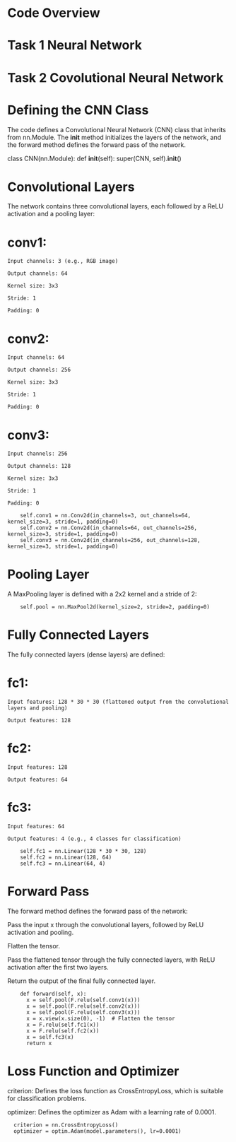 # Code Overview

# Task 1 Neural Network



# Task 2 Covolutional Neural Network

# Defining the CNN Class

The code defines a Convolutional Neural Network (CNN) class that inherits from nn.Module. The __init__ method initializes the layers of the network, and the forward method defines the forward pass of the network.

class CNN(nn.Module):
    def __init__(self):
        super(CNN, self).__init__()


# Convolutional Layers

The network contains three convolutional layers, each followed by a ReLU activation and a pooling layer:

#    conv1:

    Input channels: 3 (e.g., RGB image)
    
    Output channels: 64
    
    Kernel size: 3x3
    
    Stride: 1
    
    Padding: 0

#    conv2:

    Input channels: 64

    Output channels: 256

    Kernel size: 3x3

    Stride: 1

    Padding: 0

#    conv3:

    Input channels: 256

    Output channels: 128

    Kernel size: 3x3

    Stride: 1

    Padding: 0

        self.conv1 = nn.Conv2d(in_channels=3, out_channels=64, kernel_size=3, stride=1, padding=0)
        self.conv2 = nn.Conv2d(in_channels=64, out_channels=256, kernel_size=3, stride=1, padding=0)
        self.conv3 = nn.Conv2d(in_channels=256, out_channels=128, kernel_size=3, stride=1, padding=0)

#  Pooling Layer

A MaxPooling layer is defined with a 2x2 kernel and a stride of 2:

        self.pool = nn.MaxPool2d(kernel_size=2, stride=2, padding=0)

# Fully Connected Layers

The fully connected layers (dense layers) are defined:

#    fc1:

    Input features: 128 * 30 * 30 (flattened output from the convolutional layers and pooling)

    Output features: 128

#    fc2:

    Input features: 128

    Output features: 64

#    fc3:

    Input features: 64

    Output features: 4 (e.g., 4 classes for classification)

        self.fc1 = nn.Linear(128 * 30 * 30, 128)
        self.fc2 = nn.Linear(128, 64)
        self.fc3 = nn.Linear(64, 4)


 # Forward Pass

The forward method defines the forward pass of the network:

Pass the input x through the convolutional layers, followed by ReLU activation and pooling.

Flatten the tensor.

Pass the flattened tensor through the fully connected layers, with ReLU activation after the first two layers.

Return the output of the final fully connected layer.

        def forward(self, x):
          x = self.pool(F.relu(self.conv1(x)))
          x = self.pool(F.relu(self.conv2(x)))
          x = self.pool(F.relu(self.conv3(x)))
          x = x.view(x.size(0), -1)  # Flatten the tensor
          x = F.relu(self.fc1(x))
          x = F.relu(self.fc2(x))
          x = self.fc3(x)
          return x

# Loss Function and Optimizer

criterion: Defines the loss function as CrossEntropyLoss, which is suitable for classification problems.

optimizer: Defines the optimizer as Adam with a learning rate of 0.0001.

      criterion = nn.CrossEntropyLoss()
      optimizer = optim.Adam(model.parameters(), lr=0.0001)


